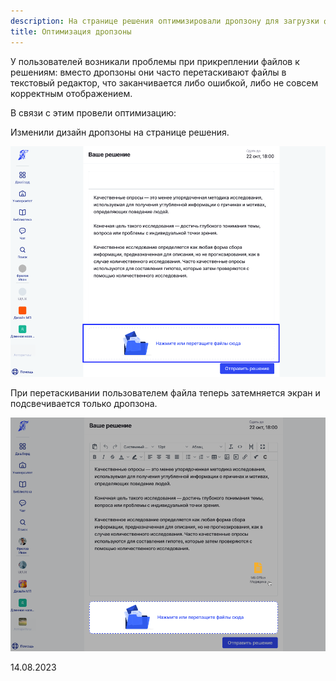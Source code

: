 ```yaml
---
description: На странице решения оптимизировали дропзону для загрузки файлов
title: Оптимизация дропзоны
---
```


У пользователей возникали проблемы при прикреплении файлов к решениям: вместо дропзоны они часто перетаскивают файлы в текстовый редактор, что заканчивается либо ошибкой, либо не совсем корректным отображением.

В связи с этим провели оптимизацию:

Изменили дизайн дропзоны на странице решения.

![](<../../.gitbook/assets/image (135).png>)

При перетаскивании пользователем файла теперь затемняется экран и подсвечивается только дропзона.

![](<../../.gitbook/assets/image (136).png>)

14\.08.2023